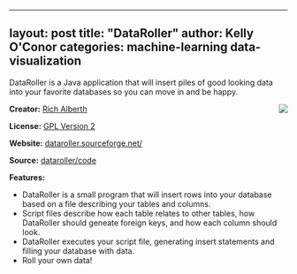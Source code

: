 
---
layout: post
title: "DataRoller"
author: Kelly O'Conor
categories: machine-learning data-visualization
---
DataRoller is a Java application that will insert piles of good looking data into your favorite databases so you can move in and be happy.

[<img style="float: right" src="{{ site.url }}/img/drlogo.png" />](http://dataroller.sourceforge.net/)

__Creator:__ [Rich Alberth](http://sourceforge.net/projects/dataroller/)

__License:__ [GPL Version 2](http://opensource.org/licenses/GPL-2.0)

__Website:__ [dataroller.sourceforge.net/](http://dataroller.sourceforge.net/)

__Source:__ [dataroller/code](http://sourceforge.net/p/dataroller/code/ci/master/tree/)

__Features:__

* DataRoller is a small program that will insert rows into your database based on a file describing your tables and columns.
* Script files describe how each table relates to other tables, how DataRoller should geneate foreign keys, and how each column should look. 
* DataRoller executes your script file, generating insert statements and filling your database with data.
* Roll your own data!


